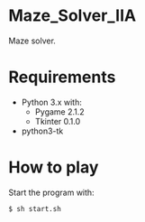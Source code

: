 # Maze_Solver_IIA

Maze solver.

# Requirements
  - Python 3.x with:
    - Pygame 2.1.2
    - Tkinter 0.1.0
  - python3-tk

# How to play

Start the program with:

```console
$ sh start.sh
```
